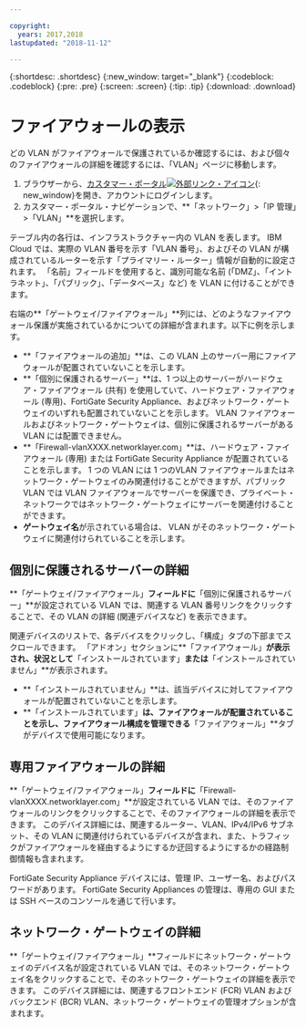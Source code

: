 ```yaml
---

copyright:
  years: 2017,2018
lastupdated: "2018-11-12"

---
```


{:shortdesc: .shortdesc}
{:new_window: target="_blank"}
{:codeblock: .codeblock}
{:pre: .pre}
{:screen: .screen}
{:tip: .tip}
{:download: .download}

# ファイアウォールの表示

どの VLAN がファイアウォールで保護されているか確認するには、および個々のファイアウォールの詳細を確認するには、「VLAN」ページに移動します。

1. ブラウザーから、[カスタマー・ポータル![外部リンク・アイコン](../../icons/launch-glyph.svg "外部リンク・アイコン")](https://control.softlayer.com/){: new_window}を開き、アカウントにログインします。
2. カスタマー・ポータル・ナビゲーションで、**「ネットワーク」>「IP 管理」>「VLAN」**を選択します。

テーブル内の各行は、インフラストラクチャー内の VLAN を表します。 IBM Cloud では、実際の VLAN 番号を示す「VLAN 番号」、およびその VLAN が構成されているルーターを示す「プライマリー・ルーター」情報が自動的に設定されます。 「名前」フィールドを使用すると、識別可能な名前 (「DMZ」、「イントラネット」、「パブリック」、「データベース」など) を VLAN に付けることができます。

右端の**「ゲートウェイ/ファイアウォール」**列には、どのようなファイアウォール保護が実施されているかについての詳細が含まれます。以下に例を示します。

- **「ファイアウォールの追加」**は、この VLAN 上のサーバー用にファイアウォールが配置されていないことを示します。
- **「個別に保護されるサーバー」**は、1 つ以上のサーバーがハードウェア・ファイアウォール (共有) を使用していて、ハードウェア・ファイアウォール (専用)、FortiGate Security Appliance、およびネットワーク・ゲートウェイのいずれも配置されていないことを示します。 VLAN ファイアウォールおよびネットワーク・ゲートウェイは、個別に保護されるサーバーがある VLAN には配置できません。
- **「Firewall-vlanXXXX.networklayer.com」**は、ハードウェア・ファイアウォール (専用) または FortiGate Security Appliance が配置されていることを示します。 1 つの VLAN には 1 つのVLAN ファイアウォールまたはネットワーク・ゲートウェイのみ関連付けることができますが、パブリック VLAN では VLAN ファイアウォールでサーバーを保護でき、プライベート・ネットワークではネットワーク・ゲートウェイにサーバーを関連付けることができます。
- **ゲートウェイ名**が示されている場合は、 VLAN がそのネットワーク・ゲートウェイに関連付けられていることを示します。

## 個別に保護されるサーバーの詳細

**「ゲートウェイ/ファイアウォール」**フィールドに**「個別に保護されるサーバー」**が設定されている VLAN では、関連する VLAN 番号リンクをクリックすることで、その VLAN の詳細 (関連デバイスなど) を表示できます。

関連デバイスのリストで、各デバイスをクリックし、「構成」タブの下部までスクロールできます。 「アドオン」セクションに**「ファイアウォール」**が表示され、状況として**「インストールされています」**または**「インストールされていません」**が表示されます。

- **「インストールされていません」**は、該当デバイスに対してファイアウォールが配置されていないことを示します。
- **「インストールされています」**は、ファイアウォールが配置されていることを示し、ファイアウォール構成を管理できる**「ファイアウォール」**タブがデバイスで使用可能になります。

## 専用ファイアウォールの詳細

**「ゲートウェイ/ファイアウォール」**フィールドに**「Firewall-vlanXXXX.networklayer.com」**が設定されている VLAN では、そのファイアウォールのリンクをクリックすることで、そのファイアウォールの詳細を表示できます。 このデバイス詳細には、関連するルーター、VLAN、IPv4/IPv6 サブネット、その VLAN に関連付けられているデバイスが含まれ、また、トラフィックがファイアウォールを経由するようにするか迂回するようにするかの経路制御情報も含まれます。

FortiGate Security Appliance デバイスには、管理 IP、ユーザー名、およびパスワードがあります。  FortiGate Security Appliances の管理は、専用の GUI または SSH ベースのコンソールを通じて行います。

## ネットワーク・ゲートウェイの詳細

**「ゲートウェイ/ファイアウォール」**フィールドにネットワーク・ゲートウェイのデバイス名が設定されている VLAN では、そのネットワーク・ゲートウェイ名をクリックすることで、そのネットワーク・ゲートウェイの詳細を表示できます。 このデバイス詳細には、関連するフロントエンド (FCR) VLAN およびバックエンド (BCR) VLAN、ネットワーク・ゲートウェイの管理オプションが含まれます。
